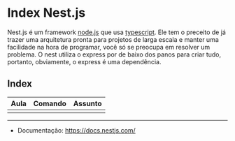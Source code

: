 # Index Nest.js

Nest.js é um framework [node.js](../Node/Index%20node.md)  que usa [typescript](../Typescript/Typescript/Index%20of%20typescript.md). Ele tem o preceito de já trazer uma arquitetura pronta para projetos de larga escala e manter uma facilidade na hora de programar, você só se preocupa em resolver um problema.
O nest utiliza o express por de baixo dos panos para criar tudo, portanto, obviamente, o express é uma dependência.

## Index

| Aula | Comando | Assunto |
| ---- | ------- | ------- |
|      |         |         |


-------------------

* Documentação: https://docs.nestjs.com/
